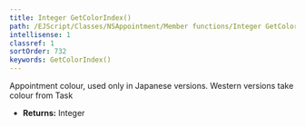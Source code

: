 ```yaml
---
title: Integer GetColorIndex()
path: /EJScript/Classes/NSAppointment/Member functions/Integer GetColorIndex()
intellisense: 1
classref: 1
sortOrder: 732
keywords: GetColorIndex()
---
```



Appointment colour, used only in Japanese versions. Western versions take colour from Task



* **Returns:** Integer


